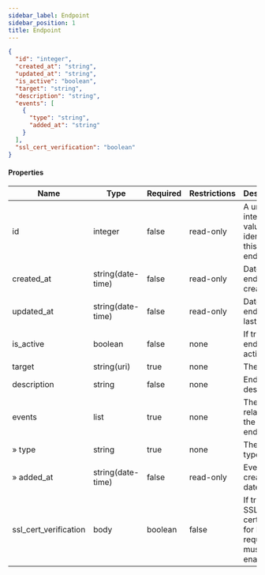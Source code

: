 ```yaml
---
sidebar_label: Endpoint
sidebar_position: 1
title: Endpoint
---
```


```json
{
  "id": "integer",
  "created_at": "string",
  "updated_at": "string",
  "is_active": "boolean",
  "target": "string",
  "description": "string",
  "events": [
    {
      "type": "string",
      "added_at": "string"
    }
  ],
  "ssl_cert_verification": "boolean"
}

```

#### Properties

|Name|Type|Required|Restrictions| Description                                                    |
|---|---|---|---|----------------------------------------------------------------|
|id|integer|false|read-only| A unique integer value identifying this endpoint               |
|created_at|string(date-time)|false|read-only| Datetime of endpoint creation                                  |
|updated_at|string(date-time)|false|read-only| Datetime of endpoint last edit                                 |
|is_active|boolean|false|none| If true, endpoint is active                                    |
|target|string(uri)|true|none| The target                                                     |
|description|string|false|none| Endpoint description                                           |
|events|list|true|none| The events related to the endpoint                             |
|» type|string|true|none| The event type                                                 |
|» added_at|string(date-time)|false|read-only| Event creation datetime                                        |
|ssl_cert_verification|body|boolean|false| If true, the SSL certificates for HTTPS requests must be enabled |






